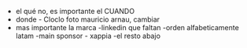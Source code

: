 - el qué no, es importante el CUANDO
- donde - Cloclo
foto mauricio arnau, cambiar
- mas importante la marca
-linkedin que faltan
-orden alfabeticamente
latam
-main sponsor - xappia
-el resto abajo
